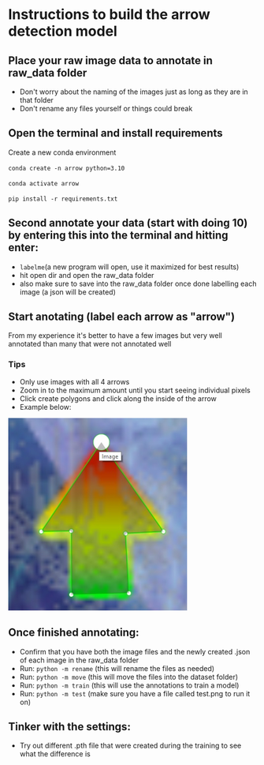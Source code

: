 # Instructions to build the arrow detection model

## Place your raw image data to annotate in raw_data folder

- Don't worry about the naming of the images just as long as they are in that folder
- Don't rename any files yourself or things could break

## Open the terminal and install requirements

Create a new conda environment

`conda create -n arrow python=3.10`

`conda activate arrow`

`pip install -r requirements.txt`

## Second annotate your data (start with doing 10) by entering this into the terminal and hitting enter:

- `labelme`(a new program will open, use it maximized for best results)
- hit open dir and open the raw_data folder
- also make sure to save into the raw_data folder once done labelling each image (a json will be created)

## Start anotating (label each arrow as "arrow")

From my experience it's better to have a few images but very well annotated than many that were not annotated well

### Tips

- Only use images with all 4 arrows
- Zoom in to the maximum amount until you start seeing individual pixels
- Click create polygons and click along the inside of the arrow
- Example below:

![Example of an arrow annotated correctly](arrow_example.jpg)

## Once finished annotating:

- Confirm that you have both the image files and the newly created .json of each image in the raw_data folder
- Run: `python -m rename` (this will rename the files as needed)
- Run: `python -m move` (this will move the files into the dataset folder)
- Run: `python -m train` (this will use the annotations to train a model)
- Run: `python -m test` (make sure you have a file called test.png to run it on)

## Tinker with the settings:

- Try out different .pth file that were created during the training to see what the difference is
